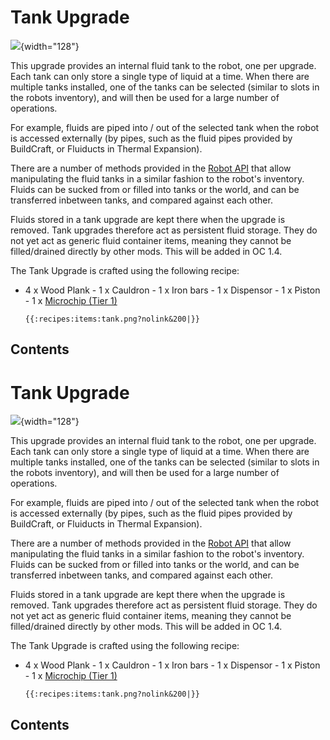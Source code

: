 # Tank Upgrade

![](/items/upgradetank.png){width="128"}

This upgrade provides an internal fluid tank to the robot, one per
upgrade. Each tank can only store a single type of liquid at a time.
When there are multiple tanks installed, one of the tanks can be
selected (similar to slots in the robots inventory), and will then be
used for a large number of operations.

For example, fluids are piped into / out of the selected tank when the
robot is accessed externally (by pipes, such as the fluid pipes provided
by BuildCraft, or Fluiducts in Thermal Expansion).

There are a number of methods provided in the [Robot API](/api/robot)
that allow manipulating the fluid tanks in a similar fashion to the
robot's inventory. Fluids can be sucked from or filled into tanks or
the world, and can be transferred inbetween tanks, and compared against
each other.

Fluids stored in a tank upgrade are kept there when the upgrade is
removed. Tank upgrades therefore act as persistent fluid storage. They
do not yet act as generic fluid container items, meaning they cannot be
filled/drained directly by other mods. This will be added in OC 1.4.

The Tank Upgrade is crafted using the following recipe:

- 4 x Wood Plank - 1 x Cauldron - 1 x Iron bars - 1 x Dispensor - 1 x
Piston - 1 x [Microchip (Tier 1)](/item/materials)

      {{:recipes:items:tank.png?nolink&200|}}

## Contents

# Tank Upgrade

![](/items/upgradetank.png){width="128"}

This upgrade provides an internal fluid tank to the robot, one per
upgrade. Each tank can only store a single type of liquid at a time.
When there are multiple tanks installed, one of the tanks can be
selected (similar to slots in the robots inventory), and will then be
used for a large number of operations.

For example, fluids are piped into / out of the selected tank when the
robot is accessed externally (by pipes, such as the fluid pipes provided
by BuildCraft, or Fluiducts in Thermal Expansion).

There are a number of methods provided in the [Robot API](/api/robot)
that allow manipulating the fluid tanks in a similar fashion to the
robot's inventory. Fluids can be sucked from or filled into tanks or
the world, and can be transferred inbetween tanks, and compared against
each other.

Fluids stored in a tank upgrade are kept there when the upgrade is
removed. Tank upgrades therefore act as persistent fluid storage. They
do not yet act as generic fluid container items, meaning they cannot be
filled/drained directly by other mods. This will be added in OC 1.4.

The Tank Upgrade is crafted using the following recipe:

- 4 x Wood Plank - 1 x Cauldron - 1 x Iron bars - 1 x Dispensor - 1 x
Piston - 1 x [Microchip (Tier 1)](/item/materials)

      {{:recipes:items:tank.png?nolink&200|}}

## Contents
